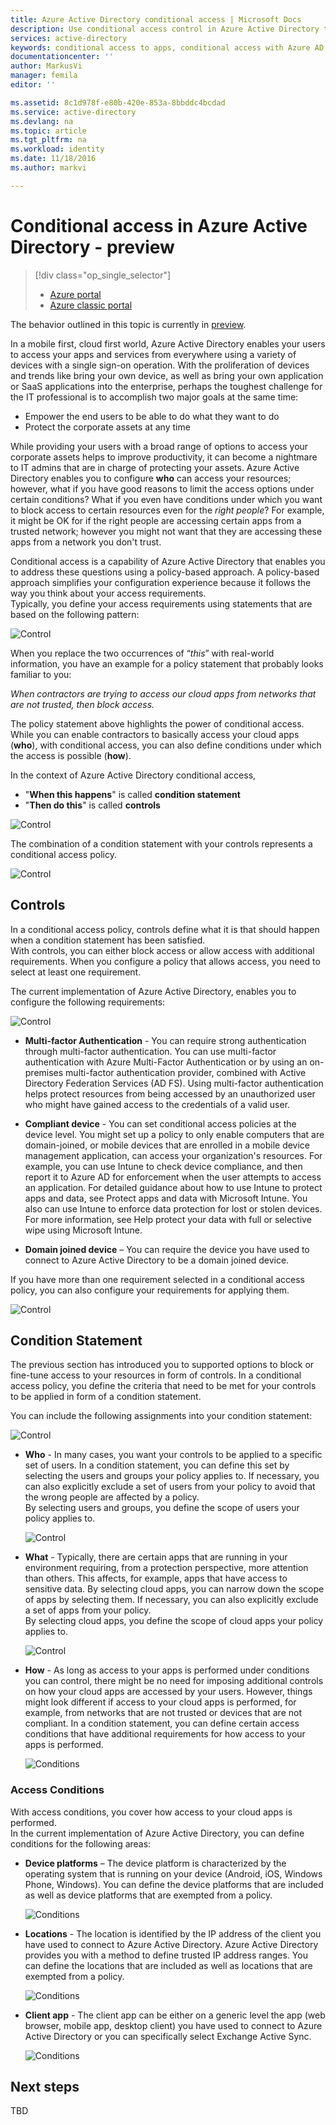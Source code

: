 ```yaml
---
title: Azure Active Directory conditional access | Microsoft Docs
description: Use conditional access control in Azure Active Directory to check for specific conditions when authenticating for access to applications.
services: active-directory
keywords: conditional access to apps, conditional access with Azure AD, secure access to company resources, conditional access policies
documentationcenter: ''
author: MarkusVi
manager: femila
editor: ''

ms.assetid: 8c1d978f-e80b-420e-853a-8bbddc4bcdad
ms.service: active-directory
ms.devlang: na
ms.topic: article
ms.tgt_pltfrm: na
ms.workload: identity
ms.date: 11/18/2016
ms.author: markvi

---
```

# Conditional access in Azure Active Directory - preview

> [!div class="op_single_selector"]
> * [Azure portal](active-directory-conditional-access-azure-portal.md)
> * [Azure classic portal](active-directory-conditional-access.md)

The behavior outlined in this topic is currently in [preview](active-directory-preview-explainer.md).


In a mobile first, cloud first world, Azure Active Directory enables your users to access your apps and services from everywhere using a variety of devices with a single sign-on operation. With the proliferation of devices and trends like bring your own device, as well as bring your own application or SaaS applications into the enterprise, perhaps the toughest challenge for the IT professional is to accomplish two major goals at the same time: 

- Empower the end users to be able to do what they want to do
- Protect the corporate assets at any time

While providing your users with a broad range of options to access your corporate assets helps to improve productivity, it can become a nightmare to IT admins that are in charge of protecting your assets. Azure Active Directory enables you to configure **who** can access your resources; however, what if you have good reasons to limit the access options under certain conditions? What if you even have conditions under which you want to block access to certain resources even for the *right people*? For example, it might be OK for if the right people are accessing certain apps from a trusted network; however you might not want that they are accessing these apps from a network you don't trust.  

Conditional access is a capability of Azure Active Directory that enables you to address these questions using a policy-based approach. A policy-based approach simplifies your configuration experience because it follows the way you think about your access requirements.  
Typically, you define your access requirements using statements that are based on the following pattern:

![Control](./media/active-directory-conditional-access-azure-portal/10.png)

When you replace the two occurrences of “*this*” with real-world information, you have an example for a policy statement that probably looks familiar to you:

*When contractors are trying to access our cloud apps from networks that are not trusted, then block access.*

The policy statement above highlights the power of conditional access. While you can enable contractors to basically access your cloud apps (**who**), with conditional access, you can also define conditions under which the access is possible (**how**). 

In the context of Azure Active Directory conditional access, 

- "**When this happens**" is called **condition statement**
- "**Then do this**" is called **controls**

![Control](./media/active-directory-conditional-access-azure-portal/11.png)



The combination of a condition statement with your controls represents a conditional access policy.

![Control](./media/active-directory-conditional-access-azure-portal/12.png)


## Controls

In a conditional access policy, controls define what it is that should happen when a condition statement has been satisfied.  
With controls, you can either block access or allow access with additional requirements.
When you configure a policy that allows access, you need to select at least one requirement.   

The current implementation of Azure Active Directory, enables you to configure the following requirements: 

![Control](./media/active-directory-conditional-access-azure-portal/05.png)

- **Multi-factor Authentication** - You can require strong authentication through multi-factor authentication. You can use multi-factor authentication with Azure Multi-Factor Authentication or by using an on-premises multi-factor authentication provider, combined with Active Directory Federation Services (AD FS). Using multi-factor authentication helps protect resources from being accessed by an unauthorized user who might have gained access to the credentials of a valid user.

- **Compliant device** - You can set conditional access policies at the device level. You might set up a policy to only enable computers that are domain-joined, or mobile devices that are enrolled in a mobile device management application, can access your organization's resources. For example, you can use Intune to check device compliance, and then report it to Azure AD for enforcement when the user attempts to access an application. For detailed guidance about how to use Intune to protect apps and data, see Protect apps and data with Microsoft Intune. You also can use Intune to enforce data protection for lost or stolen devices. For more information, see Help protect your data with full or selective wipe using Microsoft Intune.

- **Domain joined device** – You can require the device you have used to connect to Azure Active Directory to be a domain joined device.

If you have more than one requirement selected in a conditional access policy, you can also configure your requirements for applying them.

![Control](./media/active-directory-conditional-access-azure-portal/06.png)


## Condition Statement

The previous section has introduced you to supported options to block or fine-tune access to your resources in form of controls. In a conditional access policy, you define the criteria that need to be met for your controls to be applied in form of a condition statement.  

You can include the following assignments into your condition statement:
    
![Control](./media/active-directory-conditional-access-azure-portal/07.png)


- **Who** - In many cases, you want your controls to be applied to a specific set of users. In a condition statement, you can define this set by selecting the users and groups your policy applies to. If necessary, you can also explicitly exclude a set of users from your policy to avoid that the wrong people are affected by a policy.  
By selecting users and groups, you define the scope of users your policy applies to.    

	![Control](./media/active-directory-conditional-access-azure-portal/08.png)



- **What** - Typically, there are certain apps that are running in your environment requiring, from a protection perspective, more attention than others. This affects, for example, apps that have access to sensitive data. By selecting cloud apps, you can narrow down the scope of apps by selecting them. If necessary, you can also explicitly exclude a set of apps from your policy.  
By selecting cloud apps, you define the scope of cloud apps your policy applies to. 

	![Control](./media/active-directory-conditional-access-azure-portal/09.png)


- **How** - As long as access to your apps is performed under conditions you can control, there might be no need for imposing additional controls on how your cloud apps are accessed by your users. However, things might look different if access to your cloud apps is performed, for example, from networks that are not trusted or devices that are not compliant. In a condition statement, you can define certain access conditions that have additional requirements for how access to your apps is performed.

	![Conditions](./media/active-directory-conditional-access-azure-portal/01.png)


### Access Conditions

With access conditions, you cover how access to your cloud apps is performed.  
In the current implementation of Azure Active Directory, you can define conditions for the following areas:


- **Device platforms** – The device platform is characterized by the operating system that is running on your device (Android, iOS, Windows Phone, Windows). You can define the device platforms that are included as well as device platforms that are exempted from a policy.

	![Conditions](./media/active-directory-conditional-access-azure-portal/02.png)

- **Locations** -  The location is identified by the IP address of the client you have used to connect to Azure Active Directory. Azure Active Directory provides you with a method to define trusted IP address ranges. You can define the locations that are included as well as locations that are exempted from a policy.    

	![Conditions](./media/active-directory-conditional-access-azure-portal/03.png)


- **Client app** - The client app can be either on a generic level the app (web browser, mobile app, desktop client) you have used to connect to Azure Active Directory or you can specifically select Exchange Active Sync.

	![Conditions](./media/active-directory-conditional-access-azure-portal/04.png)


## Next steps

TBD
